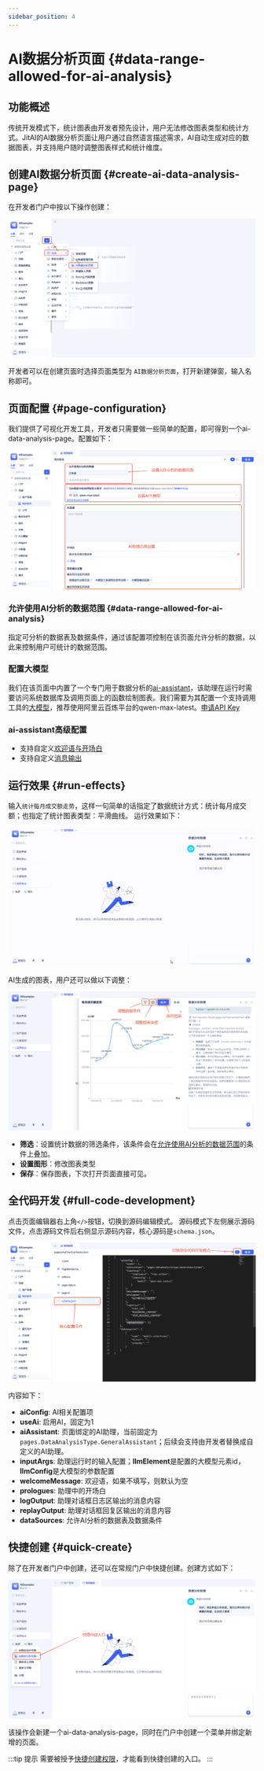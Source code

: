 ```yaml
---
sidebar_position: 4
---
```


# AI数据分析页面 {#data-range-allowed-for-ai-analysis}
## 功能概述
传统开发模式下，统计图表由开发者预先设计，用户无法修改图表类型和统计方式。JitAI的AI数据分析页面让用户通过自然语言描述需求，AI自动生成对应的数据图表，并支持用户随时调整图表样式和统计维度。

## 创建AI数据分析页面 {#create-ai-data-analysis-page}
在开发者门户中按以下操作创建：

![新建ai-data-analysis-page-创建](./imgs/create.png)

开发者可以在创建页面时选择页面类型为 `AI数据分析页面`，打开新建弹窗，输入名称即可。

## 页面配置 {#page-configuration}
我们提供了可视化开发工具，开发者只需要做一些简单的配置，即可得到一个ai-data-analysis-page。配置如下：

![新建ai-data-analysis-page-配置](./imgs/setting.png)

### 允许使用AI分析的数据范围 {#data-range-allowed-for-ai-analysis} 
指定可分析的数据表及数据条件，通过该配置项控制在该页面允许分析的数据，以此来控制用户可统计的数据范围。

### 配置大模型
我们在该页面中内置了一个专门用于数据分析的[ai-assistant](../../ai-assistant)，该助理在运行时需要访问系统数据库及调用页面上的函数绘制图表。我们需要为其配置一个支持调用工具的[大模型](../../ai-llm)，推荐使用阿里云百炼平台的qwen-max-latest。<a href="https://bailian.console.aliyun.com/?tab=model#/api-key" target="_blank">申请API Key</a>

### ai-assistant高级配置
- 支持自定义[欢迎语与开场白](../../ai-assistant#welcome-message-and-opening)
- 支持自定义[消息输出](../../ai-assistant#message-output)

## 运行效果 {#run-effects}
输入`统计每月成交额走势`，这样一句简单的话指定了数据统计方式：统计每月成交额；也指定了统计图表类型：平滑曲线。
运行效果如下：

![新建ai-data-analysis-page-演示](./imgs/chart_demo.gif)

AI生成的图表，用户还可以做以下调整：

![新建ai-data-analysis-page-修改图表](./imgs/chart_update.png)

- **筛选**：设置统计数据的筛选条件，该条件会在[允许使用AI分析的数据范围](#data-range-allowed-for-ai-analysis)的条件上叠加。
- **设置图形**：修改图表类型
- **保存**：保存图表，下次打开页面直接可见。
## 全代码开发 {#full-code-development}
点击页面编辑器右上角`</>`按钮，切换到源码编辑模式。
源码模式下左侧展示源码文件，点击源码文件后右侧显示源码内容，核心源码是`schema.json`。

![新建ai-data-analysis-page-源码](./imgs/schema.png)

内容如下：
- **aiConfig**: AI相关配置项
 - **useAi**: 启用AI，固定为1
 - **aiAssistant**: 页面绑定的AI助理，当前固定为`pages.DataAnalysisType.GeneralAssistant`；后续会支持由开发者替换成自定义的AI助理。
 - **inputArgs**: 助理运行时的输入配置；**llmElement**是配置的大模型元素id，**llmConfig**是大模型的参数配置
 - **welcomeMessage**: 欢迎语，如果不填写，则默认为空
 - **prologues**: 助理中的开场白
 - **logOutput**: 助理对话框日志区输出的消息内容
 - **replayOutput**: 助理对话框回复区输出的消息内容
- **dataSources**: 允许AI分析的数据表及数据条件

## 快捷创建 {#quick-create}
除了在开发者门户中创建，还可以在常规门户中快捷创建。创建方式如下：

![新建ai-data-analysis-page-源码](./imgs/quickly.png)

该操作会新建一个ai-data-analysis-page，同时在门户中创建一个菜单并绑定新增的页面。

:::tip 提示
需要被授予[快捷创建权限](../../user-and-permission/role-permissions#specify-accessible-portals-and-menus)，才能看到快捷创建的入口。
:::